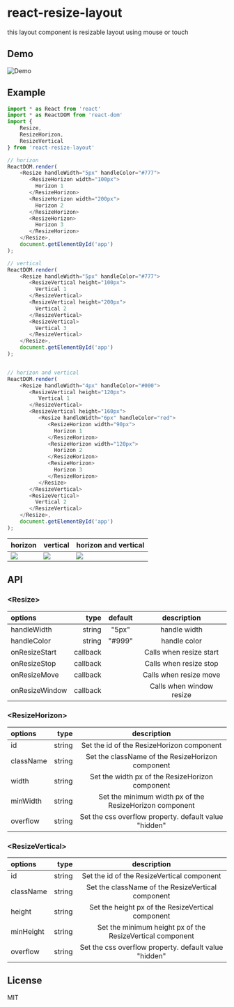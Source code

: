 # react-resize-layout
this layout component is resizable layout using mouse or touch

## Demo
![Demo](https://github.com/bytefunc/react-resize-layout/raw/master/screenshot/demo.png)

## Example
```javascript
import * as React from 'react'
import * as ReactDOM from 'react-dom'
import {
    Resize,
    ResizeHorizon,
    ResizeVertical
} from 'react-resize-layout'

// horizon
ReactDOM.render(
    <Resize handleWidth="5px" handleColor="#777">
       <ResizeHorizon width="100px">
         Horizon 1
       </ResizeHorizon>
       <ResizeHorizon width="200px">
         Horizon 2
       </ResizeHorizon>
       <ResizeHorizon>
         Horizon 3
       </ResizeHorizon>
    </Resize>,
    document.getElementById('app')
);

// vertical
ReactDOM.render(
    <Resize handleWidth="5px" handleColor="#777">
       <ResizeVertical height="100px">
         Vertical 1
       </ResizeVertical>
       <ResizeVertical height="200px">
         Vertical 2
       </ResizeVertical>
       <ResizeVertical>
         Vertical 3
       </ResizeVertical>
    </Resize>,
    document.getElementById('app')
);


// horizon and vertical
ReactDOM.render(
    <Resize handleWidth="4px" handleColor="#000">
       <ResizeVertical height="120px">
          Vertical 1
       </ResizeVertical>
       <ResizeVertical height="160px">
          <Resize handleWidth="6px" handleColor="red">
             <ResizeHorizon width="90px">
               Horizon 1
             </ResizeHorizon>
             <ResizeHorizon width="120px">
               Horizon 2
             </ResizeHorizon>
             <ResizeHorizon>
               Horizon 3
             </ResizeHorizon>
          </Resize>
       </ResizeVertical>
       <ResizeVertical>
         Vertical 2
       </ResizeVertical>
    </Resize>,
    document.getElementById('app')
);

```

|horizon|vertical|horizon and vertical|
|---|---|---|
|![](https://github.com/bytefunc/react-resize-layout/raw/master/screenshot/horizon.png)|![](https://github.com/bytefunc/react-resize-layout/raw/master/screenshot/vertical.png)|![](https://github.com/bytefunc/react-resize-layout/raw/master/screenshot/horizon&vertical.png)|



## API
### \<Resize\>
|   options  |    type    |      default       |   description   |
|:-----------|-----------:|:------------------:|:---------------:|
|handleWidth|   string   |      "5px"       |   handle width   |
| handleColor|   string   |    "#999"     |   handle color   |
| onResizeStart|   callback|                  |   Calls when resize start  |
| onResizeStop |   callback|                  |   Calls when resize stop  |
| onResizeMove |   callback| |   Calls when resize move  |
| onResizeWindow  |   callback|     |   Calls when window resize |

### \<ResizeHorizon\>
|   options  |    type    |      description   |
|:-----------|-----------:|:---------------:|
|id|   string   |   Set the id of the ResizeHorizon component   |
| className|   string   |   Set the className of the ResizeHorizon component   |
| width|   string   |  Set the width px of the ResizeHorizon component |
| minWidth|   string   |   Set the minimum width px of the ResizeHorizon component  |
| overflow|   string   | Set  the css overflow property. default value "hidden"  |

### \<ResizeVertical\>
|   options  |    type    |      description   |
|:-----------|-----------:|:---------------:|
|id|   string   |  Set the id of the ResizeVertical component  |
| className|   string   | Set the className of the ResizeVertical component  |
| height|   string   |  Set the height px of the ResizeVertical component |
| minHeight|   string   | Set  the minimum height px of the ResizeVertical component  |
| overflow|   string   | Set  the css overflow property. default value "hidden"  |

## License
MIT